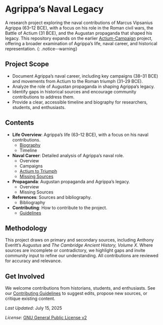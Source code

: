 # Agrippa’s Naval Legacy

A research project exploring the naval contributions of Marcus Vipsanius Agrippa (63–12 BCE), with a focus on his role in the Roman civil wars, the Battle of Actium (31 BCE), and the Augustan propaganda that shaped his legacy. This repository expands on the earlier [Actium-Campaign](https://github.com/davidrstansfield/Actium-Campaign) project, offering a broader examination of Agrippa’s life, naval career, and historical representation.
{: .notice--warning}

## Project Scope

- Document Agrippa’s naval career, including key campaigns (38–31 BCE) and movements from Actium to the Roman triumph (31–29 BCE).
- Analyze the role of Augustan propaganda in shaping Agrippa’s legacy.
- Identify gaps in historical sources and encourage community contributions to address them.
- Provide a clear, accessible timeline and biography for researchers, students, and enthusiasts.

## Contents

- **Life Overview**: Agrippa’s life (63–12 BCE), with a focus on his naval contributions.
  - [Biography](./Life-Overview/biography.md)
  - Timeline
- **Naval Career**: Detailed analysis of Agrippa’s naval role.
  - Overview
  - Campaigns
  - [Actium to Triumph](./Naval-Career/actium-to-triumph.md)
  - [Missing Sources](./Naval-Career/missing-sources.md)
- **Propaganda**: Augustan propaganda and Agrippa’s legacy.
  - Overview
  - Missing Sources
- **References**: Sources and bibliography.
  - Bibliography
- **Contributing**: How to contribute to the project.
  - [Guidelines](./Contributing/guidelines.md)

## Methodology

This project draws on primary and secondary sources, including Anthony Everitt’s *Augustus* and *The Cambridge Ancient History, Volume X*. Where sources are incomplete or contradictory, we highlight gaps and invite community input to refine our understanding. All contributions are reviewed for accuracy and relevance.

## Get Involved

We welcome contributions from historians, students, and enthusiasts. See our [Contributing Guidelines](/Contributing/guidelines.md) to suggest edits, propose new sources, or critique existing content.

*Last Updated*: July 15, 2025

*License*: [GNU General Public License v2](https://github.com/davidrstansfield/Agrippas-Naval-Legacy/blob/main/LICENSE)

